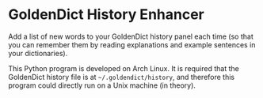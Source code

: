 # GoldenDict History Enhancer

Add a list of new words to your GoldenDict history panel each time (so that you can remember them by reading explanations and example sentences in your dictionaries).

This Python program is developed on Arch Linux. It is required that the GoldenDict history file is at `~/.goldendict/history`, and therefore this program could directly run on a Unix machine (in theory).



